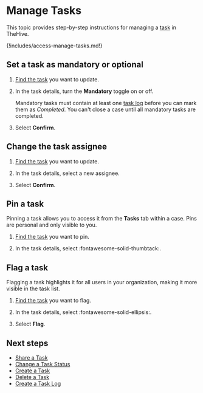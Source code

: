 # Manage Tasks

This topic provides step-by-step instructions for managing a [task](about-tasks.md) in TheHive.

{!includes/access-manage-tasks.md!}

## Set a task as mandatory or optional

1. [Find the task](../tasks/search-for-tasks/find-a-task.md) you want to update.

2. In the task details, turn the **Mandatory** toggle on or off.

    Mandatory tasks must contain at least one [task log](about-task-logs.md) before you can mark them as *Completed*. You can't close a case until all mandatory tasks are completed.

3. Select **Confirm**.

## Change the task assignee

1. [Find the task](../tasks/search-for-tasks/find-a-task.md) you want to update.

2. In the task details, select a new assignee.

3. Select **Confirm**.

## Pin a task

Pinning a task allows you to access it from the **Tasks** tab within a case. Pins are personal and only visible to you.

1. [Find the task](../tasks/search-for-tasks/find-a-task.md) you want to pin.

2. In the task details, select :fontawesome-solid-thumbtack:.

## Flag a task

Flagging a task highlights it for all users in your organization, making it more visible in the task list.

1. [Find the task](../tasks/search-for-tasks/find-a-task.md) you want to flag.

2. In the task details, select :fontawesome-solid-ellipsis:.

3. Select **Flag**.

<h2>Next steps</h2>

* [Share a Task](share-a-task.md)
* [Change a Task Status](change-task-status.md)
* [Create a Task](create-a-task.md)
* [Delete a Task](delete-a-task.md)
* [Create a Task Log](create-a-task-log.md)
